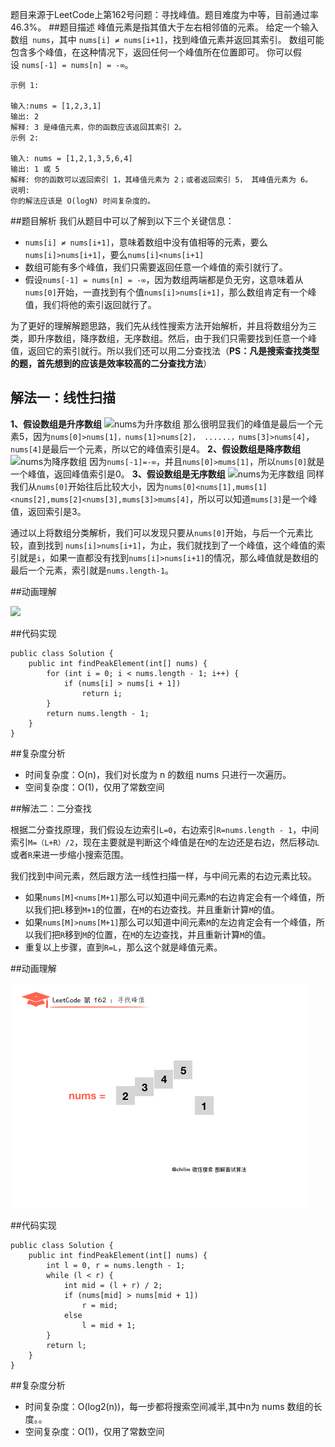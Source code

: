 题目来源于LeetCode上第162号问题：寻找峰值。题目难度为中等，目前通过率46.3%。
##题目描述
峰值元素是指其值大于左右相邻值的元素。
给定一个输入数组``` nums```，其中 ```nums[i] ≠ nums[i+1]```，找到峰值元素并返回其索引。
数组可能包含多个峰值，在这种情况下，返回任何一个峰值所在位置即可。
你可以假设 ```nums[-1] = nums[n] = -∞```。

```
示例 1:

输入:nums = [1,2,3,1]
输出: 2
解释: 3 是峰值元素，你的函数应该返回其索引 2。
示例 2:

输入: nums = [1,2,1,3,5,6,4]
输出: 1 或 5 
解释: 你的函数可以返回索引 1，其峰值元素为 2；或者返回索引 5， 其峰值元素为 6。
说明:
你的解法应该是 O(logN) 时间复杂度的。
```
##题目解析
我们从题目中可以了解到以下三个关键信息：
- ```nums[i] ≠ nums[i+1]```，意味着数组中没有值相等的元素，要么```nums[i]>nums[i+1]```，要么```nums[i]<nums[i+1]```
- 数组可能有多个峰值，我们只需要返回任意一个峰值的索引就行了。
- 假设```nums[-1] = nums[n] = -∞```，因为数组两端都是负无穷，这意味着从```nums[0]```开始，一直找到有个值```nums[i]>nums[i+1]```，那么数组肯定有一个峰值，我们将他的索引返回就行了。

为了更好的理解解题思路，我们先从线性搜索方法开始解析，并且将数组分为三类，即升序数组，降序数组，无序数组。然后，由于我们只需要找到任意一个峰值，返回它的索引就行。所以我们还可以用二分查找法（**PS：凡是搜索查找类型的题，首先想到的应该是效率较高的二分查找方法**）
## 解法一：线性扫描

**1、假设数组是升序数组**
![nums为升序数组](https://upload-images.jianshu.io/upload_images/1840444-fd9855e123fd87a8.png?imageMogr2/auto-orient/strip%7CimageView2/2/w/1240)
那么很明显我们的峰值是最后一个元素5，因为```nums[0]>nums[1]，nums[1]>nums[2]， ......，nums[3]>nums[4]```，```nums[4]```是最后一个元素，所以它的峰值索引是4。
**2、假设数组是降序数组**
![nums为降序数组](https://upload-images.jianshu.io/upload_images/1840444-df09e0d01139cd5f.png?imageMogr2/auto-orient/strip%7CimageView2/2/w/1240)
因为```nums[-1]=-∞```，并且```nums[0]>mums[1]```，所以```nums[0]```就是一个峰值，返回峰值索引是0。
**3、假设数组是无序数组**
![nums为无序数组](https://upload-images.jianshu.io/upload_images/1840444-9be820e4a5c0d71d.png?imageMogr2/auto-orient/strip%7CimageView2/2/w/1240)
同样我们从```nums[0]```开始往后比较大小，因为```nums[0]<nums[1],mums[1]<nums[2],mums[2]<nums[3],mums[3]>mums[4]```，所以可以知道```mums[3]```是一个峰值，返回索引是3。

通过以上将数组分类解析，我们可以发现只要从```nums[0]```开始，与后一个元素比较，直到找到 ```nums[i]>nums[i+1]```，为止，我们就找到了一个峰值，这个峰值的索引就是```i```，如果一直都没有找到```nums[i]>nums[i+1]```的情况，那么峰值就是数组的最后一个元素，索引就是```nums.length-1```。

##动画理解

![](../Animation/Animation.gif)

##代码实现
```
public class Solution {
    public int findPeakElement(int[] nums) {
        for (int i = 0; i < nums.length - 1; i++) {
            if (nums[i] > nums[i + 1])
                return i;
        }
        return nums.length - 1;
    }
}
```
##复杂度分析

- 时间复杂度：O(n)，我们对长度为 n 的数组 nums 只进行一次遍历。
- 空间复杂度：O(1)，仅用了常数空间

##解法二：二分查找

根据二分查找原理，我们假设左边索引```L=0```，右边索引```R=nums.length - 1```，中间索引```M=（L+R）/2```，现在主要就是判断这个峰值是在```M```的左边还是右边，然后移动```L```或者```R```来进一步缩小搜索范围。

我们找到中间元素，然后跟方法一线性扫描一样，与中间元素的右边元素比较。
- 如果```nums[M]<nums[M+1]```那么可以知道中间元素```M```的右边肯定会有一个峰值，所以我们把```L```移到```M+1```的位置，在```M```的右边查找。并且重新计算```M```的值。
- 如果```nums[M]>nums[M+1]```那么可以知道中间元素```M```的左边肯定会有一个峰值，所以我们把```R```移到```M```的位置，在```M```的左边查找，并且重新计算```M```的值。
- 重复以上步骤，直到```R=L```，那么这个就是峰值元素。

##动画理解

![](../Animation/2.gif)

##代码实现

```
public class Solution {
    public int findPeakElement(int[] nums) {
        int l = 0, r = nums.length - 1;
        while (l < r) {
            int mid = (l + r) / 2;
            if (nums[mid] > nums[mid + 1])
                r = mid;
            else
                l = mid + 1;
        }
        return l;
    }
}
```

##复杂度分析

- 时间复杂度：O(log2(n))，每一步都将搜索空间减半,其中n为 nums 数组的长度。。
- 空间复杂度：O(1)，仅用了常数空间
